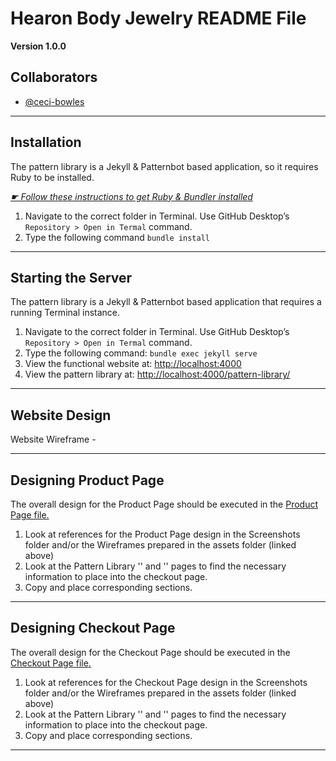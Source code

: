 # Hearon Body Jewelry README File

**Version 1.0.0**

## Collaborators

- [@ceci-bowles](https://github.com/ceci-bowles)

---

## Installation

The pattern library is a Jekyll & Patternbot based application, so it requires Ruby to be installed.

[*☛ Follow these instructions to get Ruby & Bundler installed*](https://learn-the-web.algonquindesign.ca/courses/web-dev-4/install-more-developer-tools/)

1. Navigate to the correct folder in Terminal. Use GitHub Desktop’s `Repository > Open in Termal` command.
2. Type the following command `bundle install`

---

## Starting the Server

The pattern library is a Jekyll & Patternbot based application that requires a running Terminal instance.

1. Navigate to the correct folder in Terminal. Use GitHub Desktop’s `Repository > Open in Termal` command.
2. Type the following command: `bundle exec jekyll serve`
3. View the functional website at: [http://localhost:4000](http://localhost:4000)
4. View the pattern library at: [http://localhost:4000/pattern-library/](http://localhost:4000/pattern-library/)

---

## Website Design

Website Wireframe -

---

## Designing Product Page

The overall design for the Product Page should be executed in the [Product Page file.](ecommerce-pattern-library/products.html)

1. Look at references for the Product Page design in the Screenshots folder and/or the Wireframes prepared in the assets folder (linked above)
2. Look at the Pattern Library '' and '' pages to find the necessary information to place into the checkout page.
3. Copy and place corresponding sections.

---

## Designing Checkout Page

The overall design for the Checkout Page should be executed in the [Checkout Page file.](ecommerce-pattern-library/checkout.html)

1. Look at references for the Checkout Page design in the Screenshots folder and/or the Wireframes prepared in the assets folder (linked above)
2. Look at the Pattern Library '' and '' pages to find the necessary information to place into the checkout page.
3. Copy and place corresponding sections.

---

